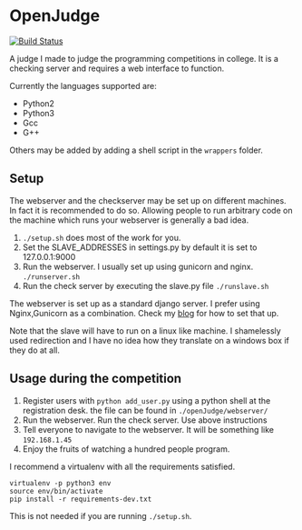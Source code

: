OpenJudge
=========
[![Build Status](https://travis-ci.org/theSage21/openJudge.svg)](https://travis-ci.org/theSage21/openJudge)

A judge I made to judge the programming competitions in college.
It is a checking server and requires a web interface to function.

Currently the languages supported are:

- Python2
- Python3
- Gcc
- G++

Others may be added by adding a shell script in the `wrappers` folder.

Setup
-----

The webserver and the checkserver may be set up on different machines. In fact it is 
recommended to do so. Allowing people to run arbitrary code on the machine which runs
your webserver is generally a bad idea.

1. `./setup.sh` does most of the work for you.
2. Set the SLAVE_ADDRESSES in settings.py by default it is set to 127.0.0.1:9000
3. Run the webserver. I usually set up using gunicorn and nginx. `./runserver.sh`
4. Run the check server by executing the slave.py file `./runslave.sh`

The webserver is set up as a standard django server. I prefer using Nginx,Gunicorn as a 
combination. Check my [blog](http://arjoonn.blogspot.com/2015/05/django-gunicorn-and-nginx.html) for how to set that up.

Note that the slave will have to run on a linux like machine. I shamelessly used redirection
and I have no idea how they translate on a windows box if they do at all.

Usage during the competition
----------------------------

1. Register users with `python add_user.py` using a python shell at the registration desk.
   the file can be found in `./openJudge/webserver/`
2. Run the webserver. Run the check server. Use above instructions
3. Tell everyone to navigate to the webserver. It will be something like `192.168.1.45`
4. Enjoy the fruits of watching a hundred people program.

I recommend a virtualenv with all the requirements satisfied.
```
virtualenv -p python3 env
source env/bin/activate
pip install -r requirements-dev.txt
```

This is not needed if you are running `./setup.sh`. 
